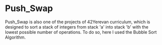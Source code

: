# Push_Swap

Push_Swap is also one of the projects of 42Yerevan curriculum, which is designed to sort a stack of integers from stack 'a' into stack 'b' with the lowest possible number of operations. 
To do so, here I used the Bubble Sort Algorithm.
